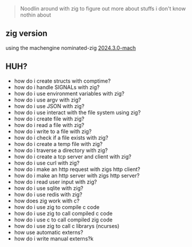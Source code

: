 > Noodlin around with zig to figure out more about stuffs i don't know nothin about

## zig version
using the machengine nominated-zig [2024.3.0-mach](https://machengine.org/about/nominated-zig/#202430-mach)

## HUH?
* how do i create structs with comptime?
* how do i handle SIGNALs with zig?
* how do i use environment variables with zig?
* how do i use argv with zig?
* how do i use JSON with zig?
* how do i use interact with the file system using zig?
* how do i create file with zig?
* how do i read a file with zig?
* how do i write to a file with zig?
* how do i check if a file exists with zig?
* how do i create a temp file with zig?
* how do i traverse a directory with zig?
* how do i create a tcp server and client with zig?
* how do i use curl with zig?
* how do i make an http request with zigs http client?
* how do i make an http server with zigs http server?
* how do i read user input with zig?
* how do i use sqlite with zig?
* how do i use redis with zig?
* how does zig work with c?
* how do i use zig to compile c code
* how do i use zig to call compiled c code
* how do i use c to call compiled zig code
* how do i use zig to call c librarys (ncurses)
* how use automatic externs?
* how do i write manual externs?k

